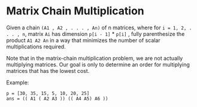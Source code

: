 # Matrix Chain Multiplication

Given a chain `(A1 , A2 , . . . , An)` of n matrices, where for `i = 1, 2, . . . , n`,
matrix `Ai` has dimension `p[i - 1]` \* `p[i]` , fully parenthesize the product `A1 A2 An`
in a way that minimizes the number of scalar multiplications required.

Note that in the matrix-chain multiplication problem, we are not actually multiplying matrices.
Our goal is only to determine an order for multiplying matrices that has the lowest cost.

Example:

```
p = [30, 35, 15, 5, 10, 20, 25]
ans = (( A1 ( A2 A3 )) (( A4 A5) A6 ))
```
